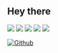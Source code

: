 ## Hey there
![](http://github-profile-summary-cards.vercel.app/api/cards/profile-details?username=ac34&theme=zenburn)
![](http://github-profile-summary-cards.vercel.app/api/cards/repos-per-language?username=ac34&theme=zenburn)
![](http://github-profile-summary-cards.vercel.app/api/cards/most-commit-language?username=ac34&theme=zenburn)
![](http://github-profile-summary-cards.vercel.app/api/cards/stats?username=ac34&theme=zenburn)
![](http://github-profile-summary-cards.vercel.app/api/cards/productive-time?username=ac34&theme=zenburn&utcOffset=8)

[![Github](https://img.shields.io/badge/--FFFFFF?style=social&logo=github&label=Follow%20ac34)](https://github.com/xxxxxxxxxx)
